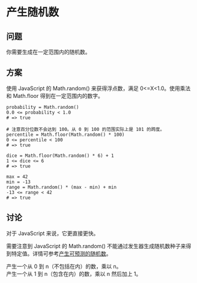 # 产生随机数

## 问题

你需要生成在一定范围内的随机数。

## 方案

使用 JavaScript 的 Math.random() 来获得浮点数，满足 0<=X<1.0。使用乘法和 Math.floor 得到在一定范围内的数字。

```
probability = Math.random()
0.0 <= probability < 1.0
# => true

# 注意百分位数不会达到 100。从 0 到 100 的范围实际上是 101 的跨度。
percentile = Math.floor(Math.random() * 100)
0 <= percentile < 100
# => true

dice = Math.floor(Math.random() * 6) + 1
1 <= dice <= 6
# => true

max = 42
min = -13
range = Math.random() * (max - min) + min
-13 <= range < 42
# => true
```

## 讨论

对于 JavaScript 来说，它更直接更快。

需要注意到 JavaScript 的 Math.random() 不能通过发生器生成随机数种子来得到特定值。详情可参考[产生可预测的随机数](http://coffeescript-cookbook.github.io/chapters/math/generating-predictable-random-numbers)。

产生一个从 0 到 n（不包括在内）的数，乘以 n。  
产生一个从 1 到 n（包含在内）的数，乘以 n 然后加上 1。

